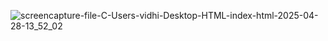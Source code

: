 ![screencapture-file-C-Users-vidhi-Desktop-HTML-index-html-2025-04-28-13_52_02](https://github.com/user-attachments/assets/96ac0a88-5c51-45bf-a62a-d40c9237c59f)
